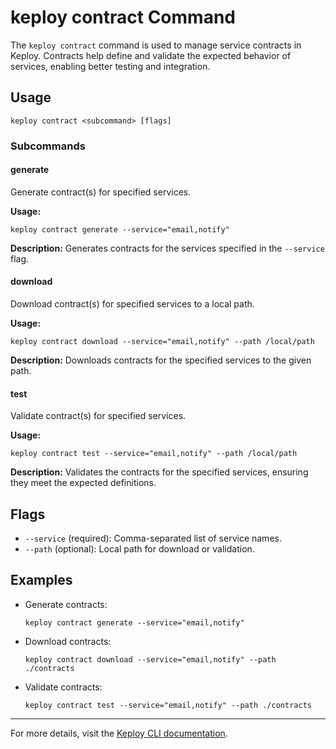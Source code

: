 # keploy contract Command

The `keploy contract` command is used to manage service contracts in Keploy. Contracts help define and validate the expected behavior of services, enabling better testing and integration.

## Usage

```
keploy contract <subcommand> [flags]
```

### Subcommands

#### generate
Generate contract(s) for specified services.

**Usage:**
```
keploy contract generate --service="email,notify"
```

**Description:**
Generates contracts for the services specified in the `--service` flag.

#### download
Download contract(s) for specified services to a local path.

**Usage:**
```
keploy contract download --service="email,notify" --path /local/path
```

**Description:**
Downloads contracts for the specified services to the given path.

#### test
Validate contract(s) for specified services.

**Usage:**
```
keploy contract test --service="email,notify" --path /local/path
```

**Description:**
Validates the contracts for the specified services, ensuring they meet the expected definitions.

## Flags
- `--service` (required): Comma-separated list of service names.
- `--path` (optional): Local path for download or validation.

## Examples
- Generate contracts:
  ```
  keploy contract generate --service="email,notify"
  ```
- Download contracts:
  ```
  keploy contract download --service="email,notify" --path ./contracts
  ```
- Validate contracts:
  ```
  keploy contract test --service="email,notify" --path ./contracts
  ```

---
For more details, visit the [Keploy CLI documentation](https://keploy.io/docs/running-keploy/cli-commands/).
